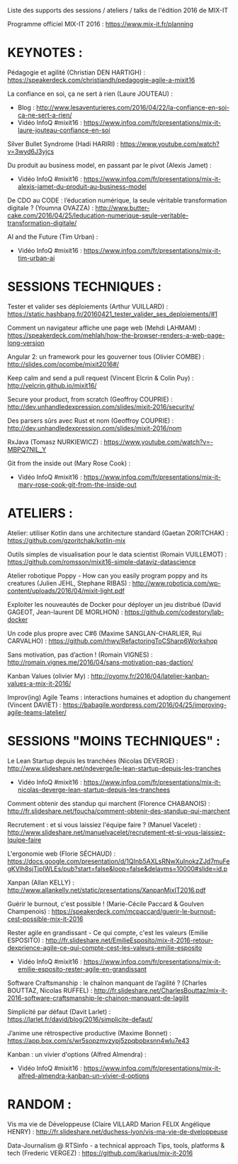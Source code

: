 Liste des supports des sessions / ateliers / talks de l'édition 2016 de MIX-IT

Programme officiel MIX-IT 2016 : https://www.mix-it.fr/planning


KEYNOTES :
==========

Pédagogie et agilité (Christian DEN HARTIGH) : 
https://speakerdeck.com/christiandh/pedagogie-agile-a-mixit16

La confiance en soi, ça ne sert à rien (Laure JOUTEAU) : 
- Blog : http://www.lesaventurieres.com/2016/04/22/la-confiance-en-soi-ca-ne-sert-a-rien/
- Vidéo InfoQ #mixit16 : https://www.infoq.com/fr/presentations/mix-it-laure-jouteau-confiance-en-soi

Silver Bullet Syndrome (Hadi HARIRI) :
https://www.youtube.com/watch?v=3wyd6J3yjcs

Du produit au business model, en passant par le pivot (Alexis Jamet) :
- Vidéo InfoQ #mixit16 : https://www.infoq.com/fr/presentations/mix-it-alexis-jamet-du-produit-au-business-model

De CDO au CODE : l’éducation numérique, la seule véritable transformation digitale ? (Youmna OVAZZA) :
http://www.butter-cake.com/2016/04/25/leducation-numerique-seule-veritable-transformation-digitale/

AI and the Future (Tim Urban) :
- Vidéo InfoQ #mixit16 : https://www.infoq.com/fr/presentations/mix-it-tim-urban-ai


SESSIONS TECHNIQUES :
=====================

Tester et valider ses déploiements (Arthur VUILLARD) :
https://static.hashbang.fr/20160421_tester_valider_ses_deploiements/#1

Comment un navigateur affiche une page web (Mehdi LAHMAM) :
https://speakerdeck.com/mehlah/how-the-browser-renders-a-web-page-long-version

Angular 2: un framework pour les gouverner tous (Olivier COMBE) :
http://slides.com/ocombe/mixit2016#/

Keep calm and send a pull request (Vincent Elcrin & Colin Puy) :
http://velcrin.github.io/mixit16/

Secure your product, from scratch (Geoffroy COUPRIE) :
http://dev.unhandledexpression.com/slides/mixit-2016/security/

Des parsers sûrs avec Rust et nom (Geoffroy COUPRIE) :
http://dev.unhandledexpression.com/slides/mixit-2016/nom

RxJava (Tomasz NURKIEWICZ) :
https://www.youtube.com/watch?v=-MBPQ7NIL_Y

Git from the inside out (Mary Rose Cook) :
- Vidéo InfoQ #mixit16 : https://www.infoq.com/fr/presentations/mix-it-mary-rose-cook-git-from-the-inside-out

ATELIERS :
==========

Atelier: utiliser Kotlin dans une architecture standard (Gaetan ZORITCHAK) : 
https://github.com/gzoritchak/kotlin-mix

Outils simples de visualisation pour le data scientist (Romain VUILLEMOT) :
https://github.com/romsson/mixit16-simple-dataviz-datascience

Atelier robotique Poppy - How can you easily program poppy and its creatures (Julien JEHL, Stephane RIBAS) : 
http://www.roboticia.com/wp-content/uploads/2016/04/mixit-light.pdf

Exploiter les nouveautés de Docker pour déployer un jeu distribué (David GAGEOT, Jean-laurent DE MORLHON) :
https://github.com/codestory/lab-docker

Un code plus propre avec C#6 (Maxime SANGLAN-CHARLIER, Rui CARVALHO) :
https://github.com/rhwy/RefactoringToCSharp6Workshop

Sans motivation, pas d’action ! (Romain VIGNES) :
http://romain.vignes.me/2016/04/sans-motivation-pas-daction/

Kanban Values (olivier My) :
http://oyomy.fr/2016/04/latelier-kanban-values-a-mix-it-2016/

Improv(ing) Agile Teams : interactions humaines et adoption du changement (Vincent DAVIET) :
https://babagile.wordpress.com/2016/04/25/improving-agile-teams-latelier/

SESSIONS "MOINS TECHNIQUES" :
=============================

Le Lean Startup depuis les tranchées (Nicolas DEVERGE) : 
http://www.slideshare.net/ndeverge/le-lean-startup-depuis-les-tranches
- Vidéo InfoQ #mixit16 : https://www.infoq.com/fr/presentations/mix-it-nicolas-deverge-lean-startup-depuis-les-tranchees

Comment obtenir des standup qui marchent (Florence CHABANOIS) : 
http://fr.slideshare.net/foucha/comment-obtenir-des-standup-qui-marchent

Recrutement : et si vous laissiez l'équipe faire ? (Manuel Vacelet) :
http://www.slideshare.net/manuelvacelet/recrutement-et-si-vous-laissiez-lquipe-faire

L'ergonomie web (Florie SÉCHAUD) :
https://docs.google.com/presentation/d/1QInb5AXLsRNwXuInokzZJd7muFegKVlh8sjTjpIWLEs/pub?start=false&loop=false&delayms=10000#slide=id.p

Xanpan (Allan KELLY) : 
http://www.allankelly.net/static/presentations/XanpanMixIT2016.pdf

Guérir le burnout, c'est possible ! (Marie-Cécile Paccard & Goulven Champenois) :
https://speakerdeck.com/mcpaccard/guerir-le-burnout-cest-possible-mix-it-2016

Rester agile en grandissant - Ce qui compte, c'est les valeurs (Emilie ESPOSITO) :
http://fr.slideshare.net/EmilieEsposito/mix-it-2016-retour-dexprience-agile-ce-qui-compte-cest-les-valeurs-emilie-esposito
- Vidéo InfoQ #mixit16 : https://www.infoq.com/fr/presentations/mix-it-emilie-esposito-rester-agile-en-grandissant

Software Craftsmanship : le chaînon manquant de l’agilité ?  (Charles BOUTTAZ, Nicolas RUFFEL) :
http://fr.slideshare.net/CharlesBouttaz/mix-it-2016-software-craftsmanship-le-chainon-manquant-de-lagilit

Simplicité par défaut (Davit Larlet) :
https://larlet.fr/david/blog/2016/simplicite-defaut/

J’anime une rétrospective productive (Maxime Bonnet) :
https://app.box.com/s/wr5sopzmvzypj5zpqbpbxsnn4wlu7e43

Kanban : un vivier d'options (Alfred Almendra) :
- Vidéo InfoQ #mixit16 : https://www.infoq.com/fr/presentations/mix-it-alfred-almendra-kanban-un-vivier-d-options

RANDOM :
=============================

Vis ma vie de Développeuse (Claire VILLARD  Marion FELIX  Angélique HENRY) :
http://fr.slideshare.net/duchess-lyon/vis-ma-vie-de-dveloppeuse

Data-Journalism @ RTSinfo - a technical approach Tips, tools, platforms & tech (Frederic VERGEZ) :
https://github.com/ikarius/mix-it-2016
